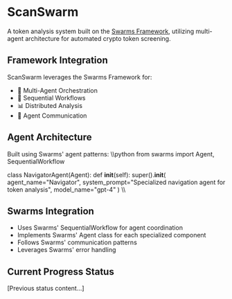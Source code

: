 ﻿# ScanSwarm

A token analysis system built on the [Swarms Framework](https://github.com/kyegomez/swarms), utilizing multi-agent architecture for automated crypto token screening.

## Framework Integration
ScanSwarm leverages the Swarms Framework for:
- 🤖 Multi-Agent Orchestration
- 🔄 Sequential Workflows
- 📊 Distributed Analysis
- 🧠 Agent Communication

## Agent Architecture
Built using Swarms' agent patterns:
\\\python
from swarms import Agent, SequentialWorkflow

class NavigatorAgent(Agent):
    def __init__(self):
        super().__init__(
            agent_name="Navigator",
            system_prompt="Specialized navigation agent for token analysis",
            model_name="gpt-4"
        )
\\\

## Swarms Integration
- Uses Swarms' SequentialWorkflow for agent coordination
- Implements Swarms' Agent class for each specialized component
- Follows Swarms' communication patterns
- Leverages Swarms' error handling

## Current Progress Status
[Previous status content...]
